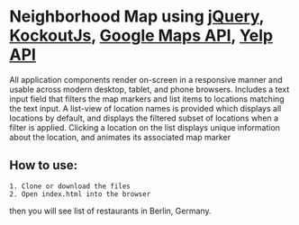 # Neighborhood Map  using [jQuery][1], [KockoutJs][2], [Google Maps API][3], [Yelp API][4]

All application components render on-screen in a responsive manner and usable across modern desktop, tablet, and phone browsers.
Includes a text input field that filters the map markers and list items to locations matching the text input.
A list-view of location names is provided which displays all locations by default, and displays the filtered subset of locations when a filter is applied.
Clicking a location on the list displays unique information about the location, and animates its associated map marker


## How to use:
    1. Clone or download the files
    2. Open index.html into the browser
then you will see list of restaurants in Berlin, Germany.    

[1]: http://api.jquery.com/ "jQuery API"
[2]: http://knockoutjs.com/ "KnockoutJs"
[3]: https://developers.google.com/maps/documentation/javascript/ "Google Maps API"
[4]: https://www.yelp.com/developers/documentation/v2/overview "Yelp API V2"
